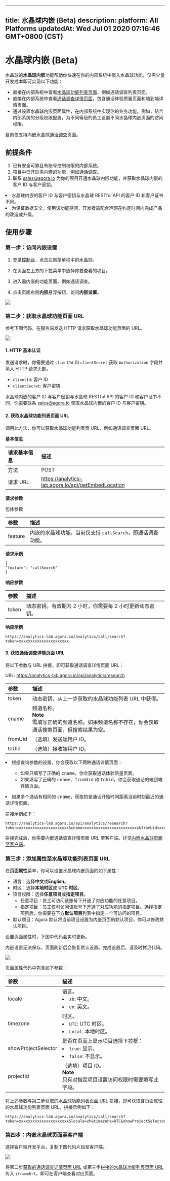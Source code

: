 
---
title: 水晶球内嵌 (Beta)
description: 
platform: All Platforms
updatedAt: Wed Jul 01 2020 07:16:46 GMT+0800 (CST)
---
# 水晶球内嵌 (Beta)
水晶球的**水晶球内嵌**功能帮助你快速在你的内部系统中嵌入水晶球功能，仅需少量开发成本即可实现以下功能：

- 直接在内部系统中查看[水晶球功能列表页面](#featureList)，例如通话调查列表页面。
- 直接在内部系统中查看[通话调查详情页面](#callSearchDetails)，包含通话体验质量页面和端到端详情页面。
- 通过设置水晶球内嵌页面属性，在内部系统中实现你的业务功能。例如，结合内部系统的分级权限配置，为不同等级的员工设置不同水晶球内嵌页面的访问权限。

<div class="alert note">目前仅支持内嵌水晶球<a href="../../cn/Agora%20Platform/aa_call_search.md">通话调查</a >页面。</div>

## 前提条件

1. 已有安全可靠且有账号控制权限的内部系统。
2. 项目中已开启需内嵌的功能，例如通话调查。
3. 联系 [sales@agora.io](mailto:sales@agora.io) 为你的项目开通水晶球内嵌功能，并获取水晶球内嵌的客户 ID 与客户密钥。

<div class="alert note"><li>水晶球内嵌的客户 ID 与客户密钥与水晶球 RESTful API 的客户 ID 和客户证书不同。<li>为保证数据安全，使用该功能期间，开发者需配合声网在约定时间内完成产品的改造或升级。</li></div>

## 使用步骤

### 第一步：访问内嵌设置

1. 登录[控制台](https://console.agora.io/)，点击左侧菜单栏中的水晶球。

2. 在页面左上方的下拉菜单中选择你要查看的项目。

3. 进入需内嵌的功能页面，例如通话调查。

4. 点击页面右侧**内嵌**悬浮按钮，访问**内嵌设置**。

  ![](https://web-cdn.agora.io/docs-files/1591584948493)

### 第二步：获取水晶球功能页面 URL

参考下图代码，在服务端发送 HTTP 请求获取水晶球功能页面的 URL。

 ![](https://web-cdn.agora.io/docs-files/1593585745645)

#### 1. HTTP 基本认证

发送请求时，你需要通过 `clientId` 和 `clientSecret` 获取 `Authorization` 字段并填入 HTTP 请求头部。

- `clientId`: 客户 ID
- `clientSecret`: 客户密钥

<div class="alert note">水晶球内嵌的客户 ID 与客户密钥与水晶球 RESTful API 的客户 ID 和客户证书不同，你需要联系 <a href="mailto:sales@agora.io">sales@agora.io</a > 获取水晶球内嵌的客户 ID 与客户密钥。</div>

#### <a name="featureList"></a>2. 获取水晶球功能列表页面 URL

调用此方法，你可以获取水晶球功能列表页 URL，例如通话调查页面 URL。

**基本信息**

| 请求基本信息 | 描述                                                |
| :----------- | :-------------------------------------------------- |
| 方法         | POST                                                |
| 请求 URL     | https://analytics-lab.agora.io/api/getEmbedLocation |

**请求参数**

包体参数

| 参数    | 描述                                                        |
| :------ | :---------------------------------------------------------- |
| feature | 内嵌的水晶球功能。当前仅支持 `callSearch`，即通话调查功能。 |

**请求示例**

```
{
"feature": "callSearch"
}
```

**响应参数**

| 参数  | 描述                                                     |
| :---- | :------------------------------------------------------- |
| token | 动态密钥。有效期为 2 小时，你需要每 2 小时更新动态密钥。 |

**响应示例**

```
https://analytics-lab.agora.io/analytics/call/search?token=xxxxxxxxxxxxxxxxxxxxxx
```

#### <a name="callSearchDetails"></a>3. 获取通话调查详情页面 URL

将以下参数与 URL 拼接，即可获取通话调查详情页面 URL：

URL: https://analytics-lab.agora.io/api/analytics/research

| 参数    | 描述                                                         |
| :------ | :----------------------------------------------------------- |
| token   | 动态密钥，从上一步获取的水晶球功能列表 URL 中获得。          |
| cname   | 频道名称。<br>**Note**<br>需填写正确的频道名称。如果频道名称不存在，你会获取通话搜索页面，但搜索结果为空。</br> |
| fromUid | （选填）发送端用户 ID。                                      |
| toUid   | （选填）接收端用户 ID。                                      |

<div class="alert note"><li>根据查询参数的设置，你会获取以下两种通话详情页面：<ul><ul><li>如果只填写了正确的 <tt>cname</tt>，你会获取通话体验质量页面。<li>如果填写了正确的 <tt>cname</tt>、<tt>fromUid</tt> 和 <tt>toUid</tt>，你会获取通话的端到端详情页面。</ul></ul><li>如果多个通话有相同的 <tt>cname</tt>，获取的是通话开始时间距离当前时刻最近的通话详情页面。</div>

拼接示例如下： 

```
https://analytics-lab.agora.io/api/analytics/research?token=xxxxxxxxxxxxxxxxxxxxxx&cname=xxxxxxxxxxxxxxxxxxxxxxxx&fromUid=xxxxxx&toUid=xxxxxx
```

拼接完成后，你需要内嵌通话调查详情页面 URL 至客户端。详见[内嵌水晶球页面至客户端](#embed)。

### <a name="featureListWithAttributes"></a>第三步：添加属性至水晶球功能列表页面 URL

在**页面属性**菜单，你可以设置水晶球内嵌页面的如下属性：

- 语言：选择**中文**或**English**。
- 时区：选择**本地时区**或 **UTC 时区**。
- 项目权限：选择**任意项目**或**指定项目**。
  - 任意项目：员工可访问该账号下开通了对应功能的任意项目。
  - 指定项目：员工仅可访问该账号下开通了对应功能的指定项目。选择指定项目后，你需要在下方**默认项目**列表中指定一个可访问的项目。
- 默认项目：Agora 默认将当前项目设置为内嵌页面的默认项目，你可以修改默认项目。

设置页面属性时，下图中代码会实时更新。

<div class="alert note">内嵌设置无法保存，页面刷新后会恢复默认设置。完成设置后，请及时拷贝代码。</div>

![](https://web-cdn.agora.io/docs-files/1591696559627)

页面属性代码中包含如下参数：

| 参数                | 描述                                                         |
| :------------------ | :----------------------------------------------------------- |
| locale              | 语言。<li>`zh`: 中文。<li>`en`: 英文。</li>                          |
| timezone            | 时区。<li>`UTC`: UTC 时区。<li>`Local`: 本地时区。</li>                   |
| showProjectSelector | 是否在页面上显示项目选择下拉框：<li>`true`: 显示。<li>`false`: 不显示。</li> |
| projectId           | （选填）项目 ID。<br>**Note**<br>只有对指定项目设置访问权限时需要填写此字段。</br> |

将上述参数与第二步获取的[水晶球功能列表页面 URL](#featureList) 拼接，即可获取含页面属性的水晶球功能列表页面 URL。拼接示例如下：

```
https://analytics-lab.agora.io/analytics/call/search?token=xxxxxxxxxxxxxxxxxxxxxx&locale=zh&timezone=UTC&showProjectSelector=true&projectId=xxxxxxxxx
```

### <a name="embed"></a>第四步：内嵌水晶球页面至客户端

选择客户端开发平台，复制下图代码片段至客户端。

![](https://web-cdn.agora.io/docs-files/1591696570915)

将第二步[获取的通话调查详情页面 URL](#callSearchDetails) 或第三步[拼接的水晶球功能列表页面 URL](#featureListWithAttributes) 传入 `iframeUrl`，即可在客户端查看对应页面。
